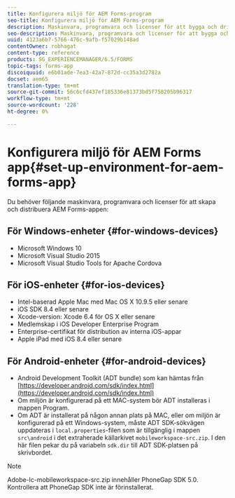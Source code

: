 ```yaml
---
title: Konfigurera miljö för AEM Forms-program
seo-title: Konfigurera miljö för AEM Forms-program
description: Maskinvara, programvara och licenser för att bygga och driftsätta AEM Forms-appen.
seo-description: Maskinvara, programvara och licenser för att bygga och driftsätta AEM Forms-appen.
uuid: 4123a6b7-5766-476c-9afb-f57029b148ad
contentOwner: robhagat
content-type: reference
products: SG_EXPERIENCEMANAGER/6.5/FORMS
topic-tags: forms-app
discoiquuid: e6b01ade-7ea3-42a7-872d-cc35a3d2782a
docset: aem65
translation-type: tm+mt
source-git-commit: 56c6cfd437ef185336e81373bd5f758205b96317
workflow-type: tm+mt
source-wordcount: '228'
ht-degree: 0%

---
```



# Konfigurera miljö för AEM Forms app{#set-up-environment-for-aem-forms-app}

Du behöver följande maskinvara, programvara och licenser för att skapa och distribuera AEM Forms-appen:

## För Windows-enheter {#for-windows-devices}

* Microsoft Windows 10
* Microsoft Visual Studio 2015
* Microsoft Visual Studio Tools for Apache Cordova

## För iOS-enheter {#for-ios-devices}

* Intel-baserad Apple Mac med Mac OS X 10.9.5 eller senare
* iOS SDK 8.4 eller senare
* Xcode-version: Xcode 6.4 för OS X eller senare
* Medlemskap i iOS Developer Enterprise Program
* Enterprise-certifikat för distribution av interna iOS-appar
* Apple iPad med iOS 8.4 eller senare

## För Android-enheter {#for-android-devices}

* Android Development Toolkit (ADT bundle) som kan hämtas från [https://developer.android.com/sdk/index.html](https://developer.android.com/sdk/index.html)
* Om miljön är konfigurerad på ett MAC-system bör ADT installeras i mappen Program.
* Om ADT är installerat på någon annan plats på MAC, eller om miljön är konfigurerad på ett Windows-system, måste ADT SDK-sökvägen uppdateras i `local.properties`-filen som är tillgänglig i mappen `src\android` i det extraherade källarkivet `mobileworkspace-src.zip`. I den här filen pekar du på variabeln `sdk.dir` till ADT SDK-platsen på skrivbordet.

>[!NOTE]
>
>Adobe-lc-mobileworkspace-src.zip innehåller PhoneGap SDK 5.0. Kontrollera att PhoneGap SDK inte är förinstallerat.
